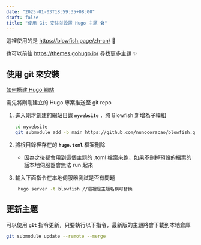 ```yaml
---
date: "2025-01-03T18:59:35+08:00"
draft: false
title: "使用 Git 安裝並設置 Hugo 主題 🛠️"
---
```

這裡使用的是  https://blowfish.page/zh-cn/ 🐡

也可以前往  https://themes.gohugo.io/ 尋找更多主題 ✨

## 使用 git 來安裝

 [如何搭建 Hugo 網站](https://www.notion.so/Hugo-16f30d8101ec80b5b8d2f2766e169b0a?pvs=21) 

需先將剛剛建立的 Hugo 專案推送至 git repo

1. 進入剛才創建的網站目錄 **`mywebsite`** ，將 Blowfish 新增為子模組
    
    ```bash
    cd mywebsite
    git submodule add -b main https://github.com/nunocoracao/blowfish.git themes/blowfish
    ```
    

1. 將根目錄裡存在的 **`hugo.toml`** 檔案刪除
    - 因為之後都會用到這個主題的 .toml 檔案來跑，如果不刪掉預設的檔案的話本地伺服器會無法 run 起來

2. 輸入下面指令在本地伺服器測試是否有問題
    
    ```bash
     hugo server -t blowfish //這裡是主題名稱可替換
    ```
    

## 更新主題

可以使用 **`git`** 指令更新，只要執行以下指令，最新版的主題將會下載到本地倉庫

```bash
git submodule update --remote --merge
```